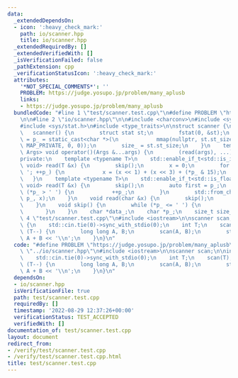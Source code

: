 ```yaml
---
data:
  _extendedDependsOn:
  - icon: ':heavy_check_mark:'
    path: io/scanner.hpp
    title: io/scanner.hpp
  _extendedRequiredBy: []
  _extendedVerifiedWith: []
  _isVerificationFailed: false
  _pathExtension: cpp
  _verificationStatusIcon: ':heavy_check_mark:'
  attributes:
    '*NOT_SPECIAL_COMMENTS*': ''
    PROBLEM: https://judge.yosupo.jp/problem/many_aplusb
    links:
    - https://judge.yosupo.jp/problem/many_aplusb
  bundledCode: "#line 1 \"test/scanner.test.cpp\"\n#define PROBLEM \"https://judge.yosupo.jp/problem/many_aplusb\"\
    \n\n#line 2 \"io/scanner.hpp\"\n\n#include <charconv>\n#include <sys/mman.h>\n\
    #include <sys/stat.h>\n#include <type_traits>\n\nstruct scanner {\npublic:\n \
    \   scanner() {\n        struct stat st;\n        fstat(0, &st);\n        data_\
    \ = p_ = static_cast<char *>(\n            mmap(nullptr, st.st_size, PROT_READ,\
    \ MAP_PRIVATE, 0, 0));\n        size_ = st.st_size;\n    }\n    template <typename...\
    \ Args> void operator()(Args &...args) {\n        (read(args), ...);\n    }\n\n\
    private:\n    template <typename T>\n    std::enable_if_t<std::is_integral_v<T>,\
    \ void> read(T &x) {\n        skip();\n        x = 0;\n        for (; *p_ > '\
    \ '; ++p_) {\n            x = (x << 1) + (x << 3) + (*p_ & 15);\n        }\n \
    \   }\n    template <typename T>\n    std::enable_if_t<std::is_floating_point_v<T>,\
    \ void> read(T &x) {\n        skip();\n        auto first = p_;\n        while\
    \ (*p_ > ' ') {\n            ++p_;\n        }\n        std::from_chars(first,\
    \ p_, x);\n    }\n    void read(char &x) {\n        skip();\n        x = *p_++;\n\
    \    }\n    void skip() {\n        while (*p_ <= ' ') {\n            ++p_;\n \
    \       }\n    }\n    char *data_;\n    char *p_;\n    size_t size_;\n};\n#line\
    \ 4 \"test/scanner.test.cpp\"\n#include <iostream>\n\nscanner scan;\n\nint main()\
    \ {\n    std::cin.tie(0)->sync_with_stdio(0);\n    int T;\n    scan(T);\n    while\
    \ (T--) {\n        long long A, B;\n        scan(A, B);\n        std::cout <<\
    \ A + B << '\\n';\n    }\n}\n"
  code: "#define PROBLEM \"https://judge.yosupo.jp/problem/many_aplusb\"\n\n#include\
    \ \"../io/scanner.hpp\"\n#include <iostream>\n\nscanner scan;\n\nint main() {\n\
    \    std::cin.tie(0)->sync_with_stdio(0);\n    int T;\n    scan(T);\n    while\
    \ (T--) {\n        long long A, B;\n        scan(A, B);\n        std::cout <<\
    \ A + B << '\\n';\n    }\n}\n"
  dependsOn:
  - io/scanner.hpp
  isVerificationFile: true
  path: test/scanner.test.cpp
  requiredBy: []
  timestamp: '2022-08-29 12:37:26+00:00'
  verificationStatus: TEST_ACCEPTED
  verifiedWith: []
documentation_of: test/scanner.test.cpp
layout: document
redirect_from:
- /verify/test/scanner.test.cpp
- /verify/test/scanner.test.cpp.html
title: test/scanner.test.cpp
---
```

